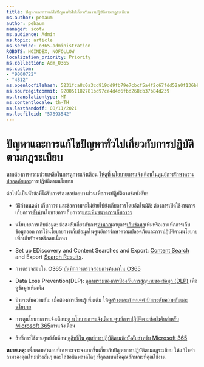 ```yaml
---
title: ปัญหาและการแก้ไขปัญหาทั่วไปเกี่ยวกับการปฏิบัติตามกฎระเบียบ
ms.author: pebaum
author: pebaum
manager: scotv
ms.audience: Admin
ms.topic: article
ms.service: o365-administration
ROBOTS: NOINDEX, NOFOLLOW
localization_priority: Priority
ms.collection: Adm_O365
ms.custom:
- "9000722"
- "4812"
ms.openlocfilehash: 5231fca8c0a3cd919dd9fb79e7cbcf5a4f2c67fdd52a0f136b87e9331a3d6c44
ms.sourcegitcommit: 920051182781bd97ce4d4d6fbd268cb37b84d239
ms.translationtype: MT
ms.contentlocale: th-TH
ms.lasthandoff: 08/11/2021
ms.locfileid: "57893542"
---
```

# <a name="compliance-common-issues-and-resolutions"></a>ปัญหาและการแก้ไขปัญหาทั่วไปเกี่ยวกับการปฏิบัติตามกฎระเบียบ

หากต้องการความช่วยเหลือในการดูการแจ้งเตือน [ให้ดูที่ นโยบายการแจ้งเตือนในศูนย์การรักษาความปลอดภัยและ](https://docs.microsoft.com/microsoft-365/compliance/alert-policies)การปฏิบัติตามนโยบาย

ต่อไปนี้เป็นหัวข้อที่ได้รับการร้องขอบ่อยบางส่วนเพื่อการปฏิบัติตามข้อบังคับ:

- วิธีกําหนดค่า เก็บถาวร และข้อความจะไม่ย้ายไปยังเก็บถาวรโดยอัตโนมัติ: ต้องการเปิดใช้งานการเก็บถาวร[ตั้งค่า](https://docs.microsoft.com/microsoft-365/compliance/set-up-an-archive-and-deletion-policy-for-mailboxes)นโยบายการเก็บถาวร[และเพิ่มขนาดการเก็บถาวร](https://docs.microsoft.com/microsoft-365/compliance/enable-unlimited-archiving)

- นโยบายการเก็บข้อมูล: ข้อสงสัยเกี่ยวกับการ[คํานวณ](https://docs.microsoft.com/exchange/security-and-compliance/messaging-records-management/retention-age)อายุการ[เก็บข้อมูล](https://docs.microsoft.com/exchange/security-and-compliance/messaging-records-management/add-or-remove-retention-tags)เพิ่มหรือเอาแท็ก[](https://docs.microsoft.com/exchange/security-and-compliance/messaging-records-management/create-a-retention-policy)การเก็บข้อมูลออก การใช้นโยบายการเก็บข้อมูลในศูนย์การรักษาความปลอดภัยและการปฏิบัติตามนโยบายเพื่อเก็บรักษาหรือลบเนื้อหา

- Set up EDiscovery and Content Searches and Export: [Content Search](https://docs.microsoft.com/microsoft-365/compliance/content-search) and Export [Search Results](https://docs.microsoft.com/microsoft-365/compliance/export-search-results).

- การตรวจสอบใน O365:[บันทึกการตรวจสอบการค้นหาใน O365](https://docs.microsoft.com/microsoft-365/compliance/search-the-audit-log-in-security-and-compliance)

- Data Loss Prevention(DLP): [ดูภาพรวมของการป้องกันการสูญหายของข้อมูล (DLP)](https://docs.microsoft.com/microsoft-365/compliance/data-loss-prevention-policies) เพื่อดูข้อมูลเพิ่มเติม
 
- ป้ายระดับความลับ: เมื่อต้องการเรียนรู้เพิ่มเติม ให้ดู[สร้างและกําหนดค่าป้ายระดับความลับและนโยบาย](https://docs.microsoft.com/microsoft-365/compliance/create-sensitivity-labels)

- การดูนโยบายการแจ้งเตือน:[ดู นโยบายการแจ้งเตือน ศูนย์การปฏิบัติตามข้อบังคับสําหรับ Microsoft 365](https://docs.microsoft.com/microsoft-365/compliance/alert-policies)การแจ้งเตือน

- สิทธิ์การใช้งานศูนย์ซับซ้อน:[ดูสิทธิ์ใน ศูนย์การปฏิบัติตามข้อบังคับสําหรับ Microsoft 365](https://docs.microsoft.com/microsoft-365/compliance/microsoft-365-compliance-center-permissions)

**หมายเหตุ**: เพื่อตอบคําตอบที่เฉพาะเจาะจงมากขึ้นเกี่ยวกับปัญหาการปฏิบัติตามกฎระเบียบ ให้แก้ไขคําถามของคุณใหม่ช่วงสั้นๆ และใส่ข้อผิดพลาดใดๆ ที่คุณพบหรือคุณลักษณะที่คุณใช้งาน
